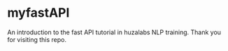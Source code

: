 # myfastAPI
An introduction to the fast API tutorial in huzalabs NLP training.
Thank you for visiting this repo.
